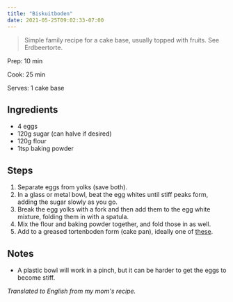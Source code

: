 ```yaml
---
title: "Biskuitboden"
date: 2021-05-25T09:02:33-07:00
---
```

> Simple family recipe for a cake base, usually topped with fruits. See Erdbeertorte.

Prep: 10 min

Cook: 25 min

Serves: 1 cake base

## Ingredients

- 4 eggs
- 120g sugar (can halve if desired)
- 120g flour
- 1tsp baking powder

## Steps

1. Separate eggs from yolks (save both).
2. In a glass or metal bowl, beat the egg whites until stiff peaks form, adding the sugar slowly as you go.
3. Break the egg yolks with a fork and then add them to the egg white mixture, folding them in with a spatula.
4. Mix the flour and baking powder together, and fold those in as well.
5. Add to a greased tortenboden form (cake pan), ideally one of [these](https://images-na.ssl-images-amazon.com/images/I/81OTrISJNuL._AC_SL1500_.jpg).

## Notes

- A plastic bowl will work in a pinch, but it can be harder to get the eggs to become stiff.

_Translated to English from my mom's recipe._
